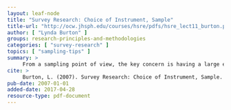 ```yaml
---
layout: leaf-node
title: "Survey Research: Choice of Instrument, Sample"
title-url: "http://ocw.jhsph.edu/courses/hsre/pdfs/hsre_lect11_burton.pdf"
author: [ "Lynda Burton" ]
groups: research-principles-and-methodologies
categories: [ "survey-research" ]
topics: [ "sampling-tips" ]
summary: >
     From a sampling point of view, the key concern is having a large enough number of cases to minimize the variable sampling (standard) error in the estimates.
cite: >
     Burton, L. (2007). Survey Research: Choice of Instrument, Sample. Baltimore: Johns Hopkins University-Bloomberg School of Public Health.
pub-date: 2007-01-01
added-date: 2017-04-28
resource-type: pdf-document
---
```

